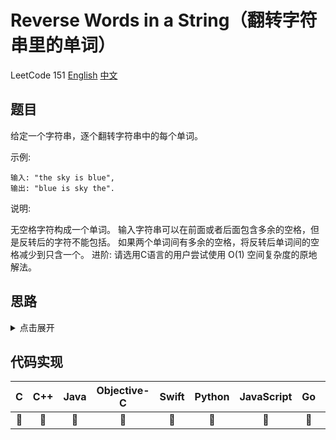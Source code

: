 # Reverse Words in a String（翻转字符串里的单词）

LeetCode 151
[English](https://leetcode.com/problems/reverse-words-in-a-string/)
[中文](https://leetcode-cn.com/problems/reverse-words-in-a-string/)

## 题目
给定一个字符串，逐个翻转字符串中的每个单词。

示例:
```
输入: "the sky is blue",
输出: "blue is sky the".
```
说明:

无空格字符构成一个单词。
输入字符串可以在前面或者后面包含多余的空格，但是反转后的字符不能包括。
如果两个单词间有多余的空格，将反转后单词间的空格减少到只含一个。
进阶: 请选用C语言的用户尝试使用 O(1) 空间复杂度的原地解法。

## 思路
<details>
<summary>点击展开</summary>
// TODO
</details>

## 代码实现
| C | C++ | Java | Objective-C | Swift | Python | JavaScript | Go | PHP |
| :--: | :--: | :--: | :--: | :--: | :--: | :--: | :--: | :--: |
| 🤔 | 🤔 | 🤔 | 🤔 | 🤔 | 🤔 | 🤔 | 🤔 | 🤔 |

